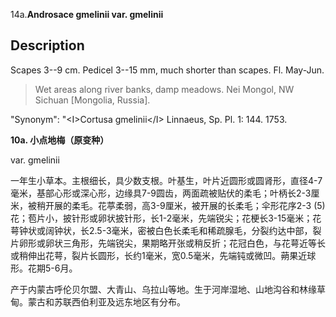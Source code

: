 
14a.**Androsace gmelinii var. gmelinii**

## Description
Scapes 3--9 cm. Pedicel 3--15 mm, much shorter than scapes. Fl. May-Jun.


> Wet areas along river banks, damp meadows. Nei Mongol, NW Sichuan [Mongolia, Russia].

  "Synonym": "&lt;I&gt;Cortusa gmelinii&lt;/I&gt; Linnaeus, Sp. Pl. 1: 144. 1753.

**10a. 小点地梅（原变种）**

var. gmelinii

一年生小草本。主根细长，具少数支根。叶基生，叶片近圆形或圆肾形，直径4-7毫米，基部心形或深心形，边缘具7-9圆齿，两面疏被贴伏的柔毛；叶柄长2-3厘米，被稍开展的柔毛。花葶柔弱，高3-9厘米，被开展的长柔毛；伞形花序2-3 (5) 花；苞片小，披针形或卵状披针形，长1-2毫米，先端锐尖；花梗长3-15毫米；花萼钟状或阔钟状，长2.5-3毫米，密被白色长柔毛和稀疏腺毛，分裂约达中部，裂片卵形或卵状三角形，先端锐尖，果期略开张或稍反折；花冠白色，与花萼近等长或稍伸出花萼，裂片长圆形，长约1毫米，宽0.5毫米，先端钝或微凹。蒴果近球形。花期5-6月。

产于内蒙古呼伦贝尔盟、大青山、乌拉山等地。生于河岸湿地、山地沟谷和林缘草甸。蒙古和苏联西伯利亚及远东地区有分布。
